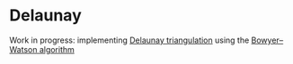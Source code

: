 # Delaunay

Work in progress: implementing [Delaunay triangulation](https://en.wikipedia.org/wiki/Delaunay_triangulation) 
using the [Bowyer–Watson algorithm](https://en.wikipedia.org/wiki/Bowyer%E2%80%93Watson_algorithm)
